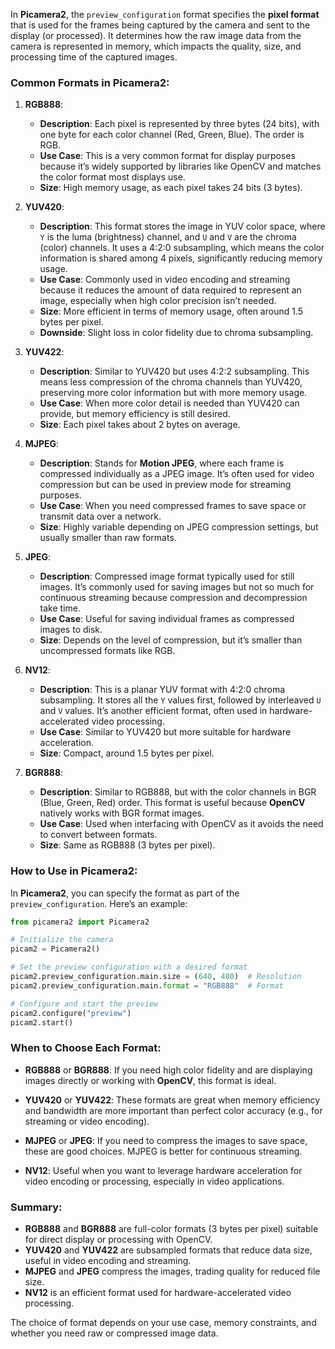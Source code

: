 In **Picamera2**, the `preview_configuration` format specifies the **pixel format** that is used for the frames being captured by the camera and sent to the display (or processed). It determines how the raw image data from the camera is represented in memory, which impacts the quality, size, and processing time of the captured images.

### Common Formats in Picamera2:

1. **RGB888**:
   - **Description**: Each pixel is represented by three bytes (24 bits), with one byte for each color channel (Red, Green, Blue). The order is RGB.
   - **Use Case**: This is a very common format for display purposes because it’s widely supported by libraries like OpenCV and matches the color format most displays use.
   - **Size**: High memory usage, as each pixel takes 24 bits (3 bytes).

2. **YUV420**:
   - **Description**: This format stores the image in YUV color space, where `Y` is the luma (brightness) channel, and `U` and `V` are the chroma (color) channels. It uses a 4:2:0 subsampling, which means the color information is shared among 4 pixels, significantly reducing memory usage.
   - **Use Case**: Commonly used in video encoding and streaming because it reduces the amount of data required to represent an image, especially when high color precision isn’t needed.
   - **Size**: More efficient in terms of memory usage, often around 1.5 bytes per pixel.
   - **Downside**: Slight loss in color fidelity due to chroma subsampling.

3. **YUV422**:
   - **Description**: Similar to YUV420 but uses 4:2:2 subsampling. This means less compression of the chroma channels than YUV420, preserving more color information but with more memory usage.
   - **Use Case**: When more color detail is needed than YUV420 can provide, but memory efficiency is still desired.
   - **Size**: Each pixel takes about 2 bytes on average.

4. **MJPEG**:
   - **Description**: Stands for **Motion JPEG**, where each frame is compressed individually as a JPEG image. It’s often used for video compression but can be used in preview mode for streaming purposes.
   - **Use Case**: When you need compressed frames to save space or transmit data over a network.
   - **Size**: Highly variable depending on JPEG compression settings, but usually smaller than raw formats.

5. **JPEG**:
   - **Description**: Compressed image format typically used for still images. It’s commonly used for saving images but not so much for continuous streaming because compression and decompression take time.
   - **Use Case**: Useful for saving individual frames as compressed images to disk.
   - **Size**: Depends on the level of compression, but it’s smaller than uncompressed formats like RGB.

6. **NV12**:
   - **Description**: This is a planar YUV format with 4:2:0 chroma subsampling. It stores all the `Y` values first, followed by interleaved `U` and `V` values. It’s another efficient format, often used in hardware-accelerated video processing.
   - **Use Case**: Similar to YUV420 but more suitable for hardware acceleration.
   - **Size**: Compact, around 1.5 bytes per pixel.

7. **BGR888**:
   - **Description**: Similar to RGB888, but with the color channels in BGR (Blue, Green, Red) order. This format is useful because **OpenCV** natively works with BGR format images.
   - **Use Case**: Used when interfacing with OpenCV as it avoids the need to convert between formats.
   - **Size**: Same as RGB888 (3 bytes per pixel).

### How to Use in Picamera2:

In **Picamera2**, you can specify the format as part of the `preview_configuration`. Here’s an example:

```python
from picamera2 import Picamera2

# Initialize the camera
picam2 = Picamera2()

# Set the preview configuration with a desired format
picam2.preview_configuration.main.size = (640, 480)  # Resolution
picam2.preview_configuration.main.format = "RGB888"  # Format

# Configure and start the preview
picam2.configure("preview")
picam2.start()
```

### When to Choose Each Format:

- **RGB888** or **BGR888**: If you need high color fidelity and are displaying images directly or working with **OpenCV**, this format is ideal.
  
- **YUV420** or **YUV422**: These formats are great when memory efficiency and bandwidth are more important than perfect color accuracy (e.g., for streaming or video encoding).

- **MJPEG** or **JPEG**: If you need to compress the images to save space, these are good choices. MJPEG is better for continuous streaming.

- **NV12**: Useful when you want to leverage hardware acceleration for video encoding or processing, especially in video applications.

### Summary:
- **RGB888** and **BGR888** are full-color formats (3 bytes per pixel) suitable for direct display or processing with OpenCV.
- **YUV420** and **YUV422** are subsampled formats that reduce data size, useful in video encoding and streaming.
- **MJPEG** and **JPEG** compress the images, trading quality for reduced file size.
- **NV12** is an efficient format used for hardware-accelerated video processing.

The choice of format depends on your use case, memory constraints, and whether you need raw or compressed image data.
